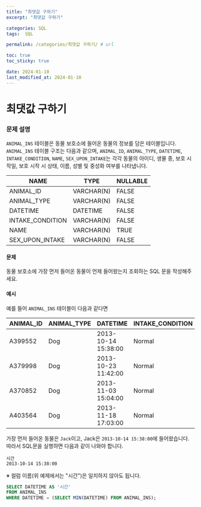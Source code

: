 ```yaml
---
title: "최댓값 구하기"
excerpt: "최댓값 구하기"

categories: SQL
tags:  SQL

permalink: /categories/최댓값 구하기/ # url

toc: true
toc_sticky: true

date: 2024-01-10
last_modified_at: 2024-01-10
---
```


# 최댓값 구하기

### 문제 설명

`ANIMAL_INS` 테이블은 동물 보호소에 들어온 동물의 정보를 담은 테이블입니다. `ANIMAL_INS` 테이블 구조는 다음과 같으며, `ANIMAL_ID`, `ANIMAL_TYPE`, `DATETIME`, `INTAKE_CONDITION`, `NAME`, `SEX_UPON_INTAKE`는 각각 동물의 아이디, 생물 종, 보호 시작일, 보호 시작 시 상태, 이름, 성별 및 중성화 여부를 나타냅니다.

| NAME             | TYPE       | NULLABLE |
|------------------|------------|----------|
| ANIMAL_ID        | VARCHAR(N) | FALSE    |
| ANIMAL_TYPE      | VARCHAR(N) | FALSE    |
| DATETIME         | DATETIME   | FALSE    |
| INTAKE_CONDITION | VARCHAR(N) | FALSE    |
| NAME             | VARCHAR(N) | TRUE     |
| SEX_UPON_INTAKE  | VARCHAR(N) | FALSE    |

#### 문제

동물 보호소에 가장 먼저 들어온 동물이 언제 들어왔는지 조회하는 SQL 문을 작성해주세요.

#### 예시

예를 들어 `ANIMAL_INS` 테이블이 다음과 같다면

| ANIMAL_ID | ANIMAL_TYPE | DATETIME            | INTAKE_CONDITION | NAME     | SEX_UPON_INTAKE |
|-----------|-------------|---------------------|------------------|----------|-----------------|
| A399552   | Dog         | 2013-10-14 15:38:00 | Normal           | Jack     | Neutered Male   |
| A379998   | Dog         | 2013-10-23 11:42:00 | Normal           | Disciple | Intact Male     |
| A370852   | Dog         | 2013-11-03 15:04:00 | Normal           | Katie    | Spayed Female   |
| A403564   | Dog         | 2013-11-18 17:03:00 | Normal           | Anna     | Spayed Female   |

가장 먼저 들어온 동물은 `Jack`이고, Jack은 `2013-10-14 15:38:00`에 들어왔습니다. 따라서 SQL문을 실행하면 다음과 같이 나와야 합니다.

```
시간
2013-10-14 15:38:00
```

※ 컬럼 이름(위 예제에서는 "시간")은 일치하지 않아도 됩니다.

```sql
SELECT DATETIME AS '시간'
FROM ANIMAL_INS 
WHERE DATETIME = (SELECT MIN(DATETIME) FROM ANIMAL_INS);
```

